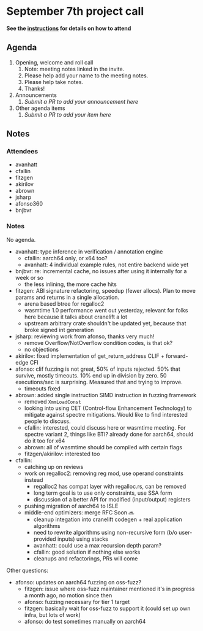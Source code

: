 # September 7th project call

**See the [instructions](../README.md) for details on how to attend**

## Agenda
1. Opening, welcome and roll call
    1. Note: meeting notes linked in the invite.
    1. Please help add your name to the meeting notes.
    1. Please help take notes.
    1. Thanks!
1. Announcements
    1. _Submit a PR to add your announcement here_
1. Other agenda items
    1. _Submit a PR to add your item here_

## Notes

### Attendees

* avanhatt
* cfallin
* fitzgen
* akirilov
* abrown
* jsharp
* afonso360
* bnjbvr

### Notes

No agenda.

- avanhatt: type inference in verification / annotation engine
    - cfallin: aarch64 only, or x64 too?
    - avanhatt: 4 individual example rules, not entire backend wide yet
- bnjbvr: re: incremental cache, no issues after using it internally for a week or so
    - the less inlining, the more cache hits
- fitzgen: ABI signature refactoring, speedup (fewer allocs). Plan to move params and returns in a single allocation.
    - arena based btree for regalloc2
    - wasmtime 1.0 performance went out yesterday, relevant for folks here because it talks about cranelift a lot
    - upstream arbitrary crate shouldn't be updated yet, because that broke signed int generation
- jsharp: reviewing work from afonso, thanks very much!
    - remove Overflow/NotOverflow condition codes, is that ok?
    - no objections
- akirilov: fixed implementation of get_return_address CLIF + forward-edge CFI
- afonso: clif fuzzing is not great, 50% of inputs rejected. 50% that survive, mostly timeouts. 10% end up in division by zero. 50 executions/sec is surprising. Measured that and trying to improve.
    - timeouts fixed
- abrown: added single instruction SIMD instruction in fuzzing framework
    - removed `XmmLoadConst`
    - looking into using CET (Control-flow Enhancement Technology) to mitigate against spectre mitigations. Would like to find interested people to discuss.
    - cfallin: interested, could discuss here or wasmtime meeting. For spectre variant 2, things like BTI? already done for aarch64, should do it too for x64
    - abrown: all of wasmtime should be compiled with certain flags
    - fitzgen/akirilov: interested too
- cfallin:
    - catching up on reviews
    - work on regalloc2: removing reg mod, use operand constraints instead
        - regalloc2 has compat layer with regalloc.rs, can be removed
        - long term goal is to use only constraints, use SSA form
        - discussion of a better API for modified (input/output) registers
    - pushing migration of aarch64 to ISLE
    - middle-end optimizers: merge RFC Soon 🔜
        - cleanup integation into cranelift codegen + real application algorithms
        - need to rewrite algorithms using non-recursive form (b/o user-provided inputs) using stacks
        - avanhatt: could use a max recursion depth param?
        - cfallin: good solution if nothing else works
        - cleanups and refactorings, PRs will come

Other questions:

- afonso: updates on aarch64 fuzzing on oss-fuzz?
    - fitzgen: issue where oss-fuzz maintainer mentioned it's in progress a month ago, no motion since then
    - afonso: fuzzing necessary for tier 1 target
    - fitzgen: basically wait for oss-fuzz to support it (could set up own infra, but lots of work)
    - afonso: do test sometimes manually on aarch64